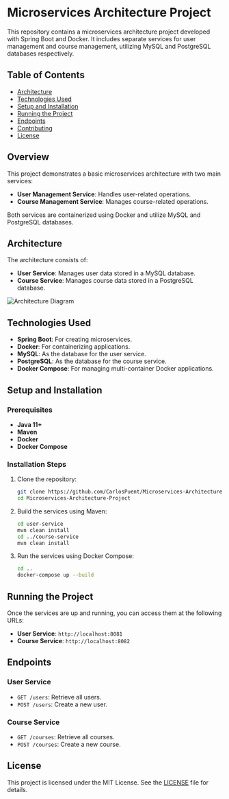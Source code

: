 # Microservices Architecture Project

This repository contains a microservices architecture project developed with Spring Boot and Docker. It includes separate services for user management and course management, utilizing MySQL and PostgreSQL databases respectively.

## Table of Contents
- [Architecture](#architecture)
- [Technologies Used](#technologies-used)
- [Setup and Installation](#setup-and-installation)
- [Running the Project](#running-the-project)
- [Endpoints](#endpoints)
- [Contributing](#contributing)
- [License](#license)

## Overview
This project demonstrates a basic microservices architecture with two main services:
- **User Management Service**: Handles user-related operations.
- **Course Management Service**: Manages course-related operations.

Both services are containerized using Docker and utilize MySQL and PostgreSQL databases.

## Architecture
The architecture consists of:
- **User Service**: Manages user data stored in a MySQL database.
- **Course Service**: Manages course data stored in a PostgreSQL database.

![Architecture Diagram](path/to/your/architecture-diagram.png)

## Technologies Used
- **Spring Boot**: For creating microservices.
- **Docker**: For containerizing applications.
- **MySQL**: As the database for the user service.
- **PostgreSQL**: As the database for the course service.
- **Docker Compose**: For managing multi-container Docker applications.

## Setup and Installation
### Prerequisites
- **Java 11+**
- **Maven**
- **Docker**
- **Docker Compose**

### Installation Steps
1. Clone the repository:
    ```sh
    git clone https://github.com/CarlosPuent/Microservices-Architecture-Project.git
    cd Microservices-Architecture-Project
    ```

2. Build the services using Maven:
    ```sh
    cd user-service
    mvn clean install
    cd ../course-service
    mvn clean install
    ```

3. Run the services using Docker Compose:
    ```sh
    cd ..
    docker-compose up --build
    ```

## Running the Project
Once the services are up and running, you can access them at the following URLs:
- **User Service**: `http://localhost:8081`
- **Course Service**: `http://localhost:8082`

## Endpoints
### User Service
- `GET /users`: Retrieve all users.
- `POST /users`: Create a new user.

### Course Service
- `GET /courses`: Retrieve all courses.
- `POST /courses`: Create a new course.

## License
This project is licensed under the MIT License. See the [LICENSE](LICENSE) file for details.
